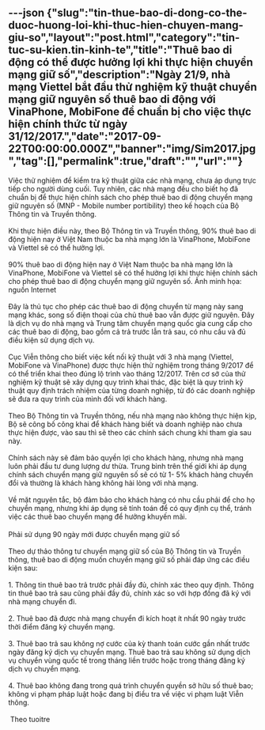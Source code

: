 ---json
{"slug":"tin-thue-bao-di-dong-co-the-duoc-huong-loi-khi-thuc-hien-chuyen-mang-giu-so","layout":"post.html","category":"tin-tuc-su-kien.tin-kinh-te","title":"Thuê bao di động có thể được hưởng lợi khi thực hiện chuyển mạng giữ số","description":"Ngày 21/9, nhà mạng Viettel bắt đầu thử nghiệm kỹ thuật chuyển mạng giữ nguyên số thuê bao di động với VinaPhone, MobiFone để chuẩn bị cho việc thực hiện chính thức từ ngày 31/12/2017.","date":"2017-09-22T00:00:00.000Z","banner":"img/Sim2017.jpg","tag":[],"permalink":true,"draft":"","url":""}
---
<div>Việc thử nghiệm để kiểm tra kỹ thuật giữa các nhà mạng, chưa áp dụng trực tiếp cho người dùng cuối. Tuy nhiên, các nhà mạng đều cho biết họ đã chuẩn bị để thực hiện chính sách cho phép thuê bao di động chuyển mạng giữ nguyên số (MNP - Mobile number portibility) theo kế hoạch của Bộ Thông tin và Truyền thông.</div><div><br></div><div>Khi thực hiện điều này, theo Bộ Thông tin và Truyền thông, 90% thuê bao di động hiện nay ở Việt Nam thuộc ba nhà mạng lớn là VinaPhone, MobiFone và Viettel sẽ có thể hưởng lợi.</div><div><br></div><div>90% thuê bao di động hiện nay ở Việt Nam thuộc ba nhà mạng lớn là VinaPhone, MobiFone và Viettel sẽ có thể hưởng lợi khi thực hiện chính sách cho phép thuê bao di động chuyển mạng giữ nguyên số. Ảnh minh họa: nguồn Internet</div><div><br></div><div>Đây là thủ tục cho phép các thuê bao di động chuyển từ mạng này sang mạng khác, song số điện thoại của chủ thuê bao vẫn được giữ nguyên. Đây là dịch vụ do nhà mạng và Trung tâm chuyển mạng quốc gia cung cấp cho các thuê bao di động, bao gồm cả trả trước lẫn trả sau, có nhu cầu và đủ điều kiện sử dụng dịch vụ.</div><div><br></div><div>Cục Viễn thông cho biết việc kết nối kỹ thuật với 3 nhà mạng (Viettel, MobiFone và VinaPhone) được thực hiện thử nghiệm trong tháng 9/2017 để có thể triển khai theo đúng lộ trình vào tháng 12/2017. Trên cơ sở của thử nghiệm kỹ thuật sẽ xây dựng quy trình khai thác, đặc biệt là quy trình kỹ thuật quy định trách nhiệm của từng doanh nghiệp, từ đó các doanh nghiệp sẽ đưa ra quy trình của mình đối với khách hàng.</div><div><br></div><div>Theo Bộ Thông tin và Truyền thông, nếu nhà mạng nào không thực hiện kịp, Bộ sẽ công bố công khai để khách hàng biết và doanh nghiệp nào chưa thực hiện được, vào sau thì sẽ theo các chính sách chung khi tham gia sau này.</div><div><br></div><div>Chính sách này sẽ đảm bảo quyền lợi cho khách hàng, nhưng nhà mạng luôn phải đầu tư dung lượng dư thừa. Trung bình trên thế giới khi áp dụng chính sách chuyển mạng giữ nguyên số sẽ có từ 1- 5% khách hàng chuyển đổi và thường là khách hàng không hài lòng với nhà mạng.</div><div><br></div><div>Về mặt nguyên tắc, bộ đảm bảo cho khách hàng có nhu cầu phải để cho họ chuyển mạng, nhưng khi áp dụng sẽ tính toán để có quy định cụ thể, tránh việc các thuê bao chuyển mạng để hưởng khuyến mãi.</div><div><span style="line-height: 1.4;">&nbsp;</span><span class="Apple-tab-span" style="line-height: 1.4; white-space: pre;">	</span><span style="line-height: 1.4;"> </span><span class="Apple-tab-span" style="line-height: 1.4; white-space: pre;">	</span><span style="line-height: 1.4;"> </span><span class="Apple-tab-span" style="line-height: 1.4; white-space: pre;">	</span><br></div><div>Phải sử dụng 90 ngày mới được chuyển mạng giữ số</div><div><br></div><div>Theo dự thảo thông tư chuyển mạng giữ số của Bộ Thông tin và Truyền thông, thuê bao di động muốn chuyển mạng giữ số phải đáp ứng các điều kiện sau:</div><div><br></div><div>1. Thông tin thuê bao trả trước phải đầy đủ, chính xác theo quy định. Thông tin thuê bao trả sau cũng phải đầy đủ, chính xác so với hợp đồng đã ký với nhà mạng chuyển đi.</div><div><br></div><div>2. Thuê bao đã được nhà mạng chuyển đi kích hoạt ít nhất 90 ngày trước thời điểm đăng ký chuyển mạng.</div><div><br></div><div>3. Thuê bao trả sau không nợ cước của kỳ thanh toán cước gần nhất trước ngày đăng ký dịch vụ chuyển mạng. Thuê bao trả sau không sử dụng dịch vụ chuyển vùng quốc tế trong tháng liền trước hoặc trong tháng đăng ký dịch vụ chuyển mạng.</div><div><br></div><div>4. Thuê bao không đang trong quá trình chuyển quyền sở hữu số thuê bao; không vi phạm pháp luật hoặc đang bị điều tra về việc vi phạm luật Viễn thông.</div><div><br></div><div>&nbsp;Theo tuoitre</div>